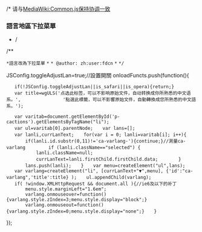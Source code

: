 /\* 请与[MediaWiki:Common.js保持协调一致](https://zh.wikipedia.org/wiki/MediaWiki:Common.js "wikilink")

### 語言地區下拉菜單

  - /

/\*\*

`*語言改為下拉菜單`
`*`
`* @author: zh:user:fdcn`
`*`
`*/`

JSConfig.toggleAdjustLan=true;//設置開關 onloadFuncts.push(function(){

`   if(!JSConfig.toggleAdjustLan||is_safari||is_opera){return;}`
`   var title=wgULS('点选此标签，可以不影响原始文件，自动转换成你所熟悉的中文语系。',`
`               '點選此標籤，可以不影響原始文件，自動轉換成您所熟悉的中文語系。');`

`   var varitab=document.getElementById('p-cactions').getElementsByTagName("li");`
`   var ul=varitab[0].parentNode;`
`   var lans=[];`
`   var lanli,currLanText;`
`   for(var i = 0; lanli=varitab[i]; i++){`
`       if(lanli.id.substr(0,11)!='ca-varlang-'){continue;}//測量ca-varlang `
`       if (lanli.className=="selected") {`
`           lanli.className=null;`
`           currLanText=lanli.firstChild.firstChild.data;`
`       }`
`       lans.push(lanli);`
`   }`
`   var menu=createElement("ul",lans);`
`   var varlang=createElement("li", [currLanText+"▼",menu], {'id':"ca-varlang",'title':title} );`
`   ul.appendChild(varlang);`
`   if( !window.XMLHttpRequest && document.all ){//ie6及以下的补丁`
`       menu.style.marginLeft="1.6em";`
`       varlang.onmouseover=function(){varlang.style.zIndex=3;menu.style.display="block";}`
`       varlang.onmouseout=function(){varlang.style.zIndex=0;menu.style.display="none";}`
`   }`

});